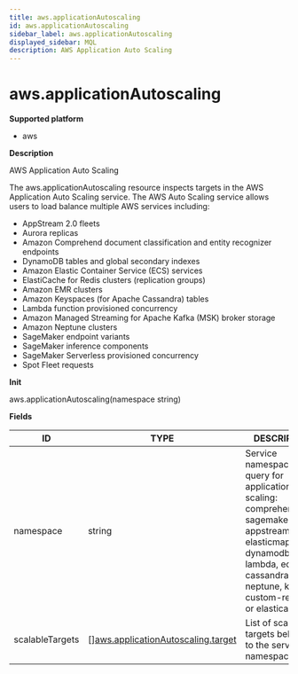 ```yaml
---
title: aws.applicationAutoscaling
id: aws.applicationAutoscaling
sidebar_label: aws.applicationAutoscaling
displayed_sidebar: MQL
description: AWS Application Auto Scaling
---
```


# aws.applicationAutoscaling

**Supported platform**

- aws

**Description**

AWS Application Auto Scaling

The aws.applicationAutoscaling resource inspects targets in the AWS Application Auto Scaling service. The AWS Auto Scaling service allows users to load balance multiple AWS services including:

- AppStream 2.0 fleets
- Aurora replicas
- Amazon Comprehend document classification and entity recognizer endpoints
- DynamoDB tables and global secondary indexes
- Amazon Elastic Container Service (ECS) services
- ElastiCache for Redis clusters (replication groups)
- Amazon EMR clusters
- Amazon Keyspaces (for Apache Cassandra) tables
- Lambda function provisioned concurrency
- Amazon Managed Streaming for Apache Kafka (MSK) broker storage
- Amazon Neptune clusters
- SageMaker endpoint variants
- SageMaker inference components
- SageMaker Serverless provisioned concurrency
- Spot Fleet requests

**Init**

aws.applicationAutoscaling(namespace string)

**Fields**

| ID              | TYPE                                                                                | DESCRIPTION                                                                                                                                                                                              |
| --------------- | ----------------------------------------------------------------------------------- | -------------------------------------------------------------------------------------------------------------------------------------------------------------------------------------------------------- |
| namespace       | string                                                                              | Service namespace to query for application auto scaling: comprehend, rds, sagemaker, appstream, elasticmapreduce, dynamodb, lambda, ecs, cassandra, ec2, neptune, kafka, custom-resource, or elasticache |
| scalableTargets | &#91;&#93;[aws.applicationAutoscaling.target](aws.applicationautoscaling.target.md) | List of scalable targets belonging to the service namespace                                                                                                                                              |
